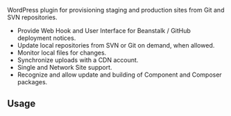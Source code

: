 WordPress plugin for provisioning staging and production sites from Git and SVN repositories.

 * Provide Web Hook and User Interface for Beanstalk / GitHub deployment notices.
 * Update local repositories from SVN or Git on demand, when allowed.
 * Monitor local files for changes.
 * Synchronize uploads with a CDN account.
 * Single and Network Site support.
 * Recognize and allow update and building of Component and Composer packages.

## Usage
